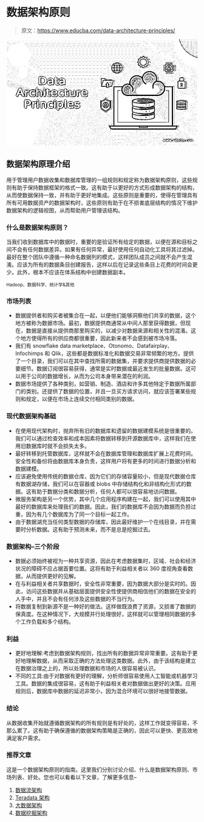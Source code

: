 # 数据架构原则

> 原文：<https://www.educba.com/data-architecture-principles/>

![Data Architecture Principles](img/65278509678a05ebb20d0f1002df83e9.png)



## 数据架构原理介绍

用于管理用户数据收集和数据库管理的一组规则和规定称为数据架构原则，这些规则有助于保持数据框架的格式一致。这有助于以更好的方式形成数据架构的结构，从而使数据保持一致，并有助于更好地集成。这些原则是重要的，使得在管理具有所有可用数据资产的数据架构时，这些原则有助于在不损害底层结构的情况下维护数据架构的逻辑视图，从而帮助用户管理该结构。

### 什么是数据架构原则？

当我们收到数据库中的数据时，重要的是验证所有给定的数据，以便在源和目标之间不会有任何数据差异。如果有任何异常，最好使用任何自动化工具将其过滤掉。最好在整个团队中遵循一种命名数据列的模式，这样团队成员之间就不会产生混淆。应该为所有的数据条目创建报告，这样以后在记录这些条目上花费的时间会更少。此外，根本不应该在体系结构中创建数据副本。

<small>Hadoop、数据科学、统计学&其他</small>

### 市场列表

*   数据提供者和购买者被集合在一起，以便他们能够洞察他们共享的数据，这个地方被称为数据市场。最初，数据提供商通常从中间人那里获得数据，但现在，数据是直接从提供商那里购买的，以减少对数据来源和相关性的混淆。这个地方使得所有的供应商都很重要，因此新来者不会感到被市场冷落。
*   我们有 snowflake data marketplace、Otonomo、Datafairplay、Infochimps 和 Qlik，这些都是数据标准化和数据交易非常频繁的地方。提供了一个目录，我们可以在其中查找所需的数据集，并要求提供商提供数据的必要细节。数据订阅很容易获得，通常是实时数据或最近发生的批量数据。这可以用于公司的数据增长，从而为公司本身带来潜在的利润。
*   数据市场提供了各种类别，如营销、制造、酒店和许多其他特定于数据所属部门的类别。还提供了数据的位置，并且一旦买方请求访问，就应该签署某些规则和规定，以便在市场上连续交付相同类别的数据。

### 现代数据架构基础

*   在使用现代架构时，抛弃所有旧的数据库和遗留的数据建模系统是很重要的。我们可以通过检查效率和成本因素将数据转移到开源数据库中，这样我们在使用旧数据库时就不会损失太多。
*   最好转移到托管数据库，这样就不会在数据库管理和数据库扩展上花费时间。安全性和备份将由数据库本身负责，这样用户将有更多的时间进行数据分析和数据建模。
*   应该避免使用传统的数据仓库，因为它们的存储容量较小，但是现代数据仓库有数据湖存储，我们可以在容器或 blobs 中存储结构化和非结构化形式的数据。这有助于数据分类和数据分析，任何人都可以很容易地访问数据。
*   微服务架构是另一个优势，其中几个应用程序构建在一起，我们可以使用其中最好的数据库来处理我们的数据。因此，我们的数据库不会因为数据而负担过重，因为有几个数据库为了同一个目标一起工作。
*   由于数据湖充当任何类型数据的存储库，因此最好维护一个在线目录，并在需要时分析数据。这有助于预测未来，而不是总是挖掘过去。

### 数据架构–三个阶段

*   数据必须始终被视为一种共享资源，因此在考虑数据集时，区域、社会和经济状况的障碍不应占据首要位置。这将有助于利益相关者以 360 度视角查看数据，从而提供更好的见解。
*   在与利益相关者共享数据时，安全性非常重要，因为数据大部分是实时的。因此，访问这些数据并从基础层面提供安全性使提供商相信他们的数据在安全的人手中，并且不会有任何涉及这些数据的不当行为。
*   将数据复制到新源不是一种好的做法。这样做既浪费了资源，又损害了数据的保真度。在这种情况下，大规模并行处理很好，这样就可以管理相同数据的多个工作负载和多个结构。

### 利益

*   更好地理解:考虑到数据架构规则，找出所有的数据异常非常重要。这有助于更好地理解数据，从而采取正确的方法处理这类数据。此外，由于该结构是建立在数据治理之上的，所以处理数据和市场的人很容易被认识。
*   不同的工具:由于对数据有更好的理解，分析师很容易使用人工智能或机器学习工具。数据的集成很容易，这有助于利益相关者对数据做出更好的决策。应用规则后，数据库中数据的延迟非常小，因为混合环境可以很好地接管数据。

### 结论

从数据收集开始就遵循数据架构的所有规则是有好处的，这样工作就变得容易，不那么累了。这有助于确保遵循的数据架构策略是正确的，因此可以更快、更高效地满足客户需求。

### 推荐文章

这是一个数据架构原则的指南。这里我们分别讨论介绍、什么是数据架构原则、市场列表、好处。您也可以看看以下文章，了解更多信息–

1.  [数据流架构](https://www.educba.com/data-flow-architecture/)
2.  [Teradata 架构](https://www.educba.com/teradata-architecture/)
3.  [大数据架构](https://www.educba.com/big-data-architecture/)
4.  [数据挖掘架构](https://www.educba.com/data-mining-architecture/)






